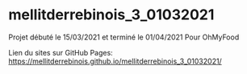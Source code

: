 # mellitderrebinois_3_01032021

Projet débuté le 15/03/2021 et terminé le 01/04/2021
Pour OhMyFood

Lien du sites sur GitHub Pages: https://mellitderrebinois.github.io/mellitderrebinois_3_01032021/
